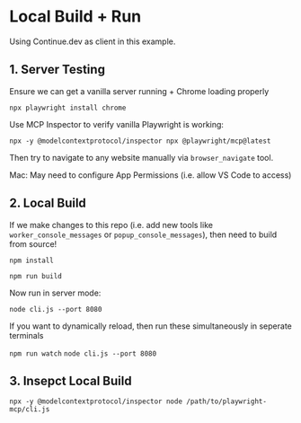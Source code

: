 # Local Build + Run

Using Continue.dev as client in this example. 

## 1. Server Testing

Ensure we can get a vanilla server running + Chrome loading properly

`npx playwright install chrome`

Use MCP Inspector to verify vanilla Playwright is working: 

`npx -y @modelcontextprotocol/inspector npx @playwright/mcp@latest`

Then try to navigate to any website manually via `browser_navigate` tool.

Mac: May need to configure App Permissions (i.e. allow VS Code to access)

## 2. Local Build

If we make changes to this repo (i.e. add new tools like `worker_console_messages` or `popup_console_messages`), then need to build from source!

`npm install`

`npm run build`

Now run in server mode: 

`node cli.js --port 8080`

If you want to dynamically reload, then run these simultaneously in seperate terminals

`npm run watch` 
`node cli.js --port 8080` 


## 3. Insepct Local Build

`npx -y @modelcontextprotocol/inspector node /path/to/playwright-mcp/cli.js`